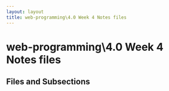 ```yaml
---
layout: layout
title: web-programming\4.0 Week 4 Notes files
---
```


# web-programming\4.0 Week 4 Notes files

## Files and Subsections

